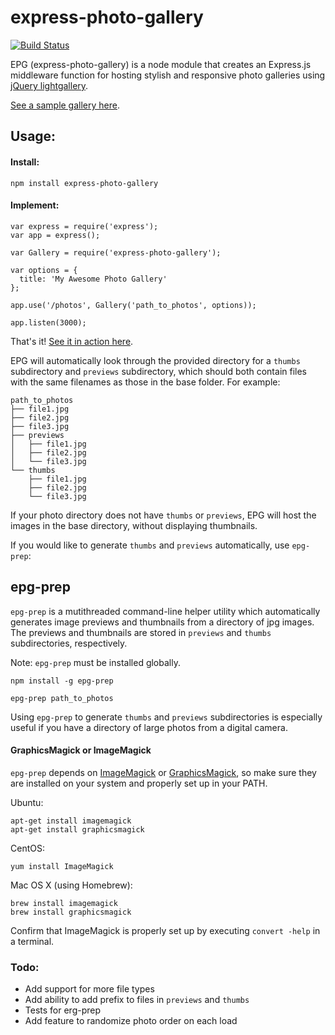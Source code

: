 # express-photo-gallery
[![Build Status](https://travis-ci.org/timmydoza/express-photo-gallery.svg?branch=master)](https://travis-ci.org/timmydoza/express-photo-gallery)

EPG (express-photo-gallery) is a node module that creates an Express.js middleware function for hosting stylish and responsive photo galleries using [jQuery lightgallery](http://sachinchoolur.github.io/lightGallery/).

[See a sample gallery here](http://timmydoza.com/express-photo-gallery).

## Usage:

#### Install:
`npm install express-photo-gallery`

#### Implement:
```
var express = require('express');
var app = express();

var Gallery = require('express-photo-gallery');

var options = {
  title: 'My Awesome Photo Gallery'
};

app.use('/photos', Gallery('path_to_photos', options));

app.listen(3000);
```

That's it!  [See it in action here](http://timmydoza.com/express-photo-gallery).

EPG will automatically look through the provided directory for a `thumbs` subdirectory and `previews` subdirectory, which should both contain files with the same filenames as those in the base folder.  For example:

```
path_to_photos
├── file1.jpg
├── file2.jpg
├── file3.jpg
├── previews
│   ├── file1.jpg
│   ├── file2.jpg
│   └── file3.jpg
└── thumbs    
    ├── file1.jpg
    ├── file2.jpg
    └── file3.jpg
```
If your photo directory does not have `thumbs` or `previews`, EPG will host the images in the base directory, without displaying thumbnails.  

If you would like to generate `thumbs` and `previews` automatically, use `epg-prep`:

## epg-prep

`epg-prep` is a mutithreaded command-line helper utility which automatically generates image previews and thumbnails from a directory of jpg images.  The previews and thumbnails are stored in `previews` and `thumbs` subdirectories, respectively.

Note: `epg-prep` must be installed globally.

`npm install -g epg-prep`

`epg-prep path_to_photos`

Using `epg-prep` to generate `thumbs` and `previews` subdirectories is especially useful if you have a directory of large photos from a digital camera.

#### GraphicsMagick or ImageMagick

`epg-prep` depends on [ImageMagick](http://www.imagemagick.org/script/index.php) or [GraphicsMagick](http://www.graphicsmagick.org/), so make sure they are installed on your system and properly set up in your PATH.

Ubuntu:
```
apt-get install imagemagick
apt-get install graphicsmagick
```

CentOS:
```
yum install ImageMagick
```

Mac OS X (using Homebrew):
```
brew install imagemagick
brew install graphicsmagick
```


Confirm that ImageMagick is properly set up by executing `convert -help` in a terminal.

### Todo:

- Add support for more file types
- Add ability to add prefix to files in `previews` and `thumbs`
- Tests for erg-prep
- Add feature to randomize photo order on each load
